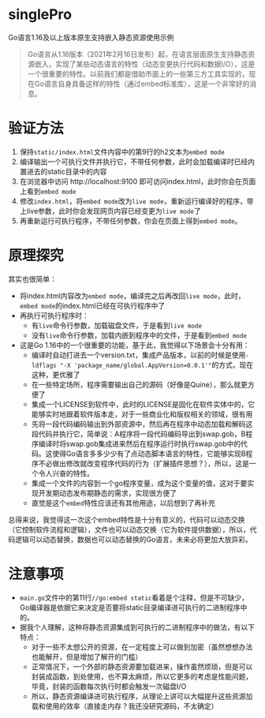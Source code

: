 # singlePro
Go语言1.16及以上版本原生支持嵌入静态资源使用示例
> Go语言从1.16版本（2021年2月16日发布）起，在语言层面原生支持静态资源嵌入，实现了某些动态语言的特性（动态变更执行代码和数据I/O），这是一个很重要的特性。以前我们都是借助市面上的一些第三方工具实现的，现在Go语言自身具备这样的特性（通过embed标准库），这是一个非常好的消息。

# 验证方法
1. 保持`static/index.html`文件内容中的第9行的h2文本为`embed mode`
2. 编译输出一个可执行文件并执行它，不带任何参数，此时会加载编译时已经内置进去的static目录中的内容
4. 在浏览器中访问 http://localhost:9100 即可访问index.html，此时你会在页面上看到`embed mode`
5. 修改`index.html`，将`embed mode`改为`live mode`，重新运行编译好的程序，带上live参数，此时你会发现网页内容已经变更为`live mode`了
6. 再重新运行可执行程序，不带任何参数，你会在页面上得到`embed mode`。

# 原理探究
其实也很简单：  
- 将index.html内容改为`embed mode`，编译完之后再改回`live mode`，此时，`embed mode`的index.html已经在可执行程序中了
- 再执行可执行程序时：
  - 有`live`命令行参数，加载磁盘文件，于是看到`live mode`
  - 没有`live`命令行参数，加载内嵌到程序中的文件，于是看到`embed mode`
- 这是Go 1.16中的一个很重要的功能，基于此，我觉得以下场景会十分有用：
  - 编译时自动打进去一个version.txt，集成产品版本，以前的时候是使用`-ldflags "-X 'package_name/global.AppVersion=0.0.1'"`的方式，现在这种，更优雅了
  - 在一些特定场所，程序需要输出自己的源码（好像是Quine），那么就更方便了
  - 集成一个LICENSE到软件中，此时的LICENSE是固化在软件实体中的，它能够实时地跟着软件版本走，对于一些商业化和版权相关的领域，很有用
  - 先将一段代码编码输出到外部资源中，然后再在程序中动态加载和解码这段代码并执行它，简单说：A程序将一段代码编码导出到swap.gob，B程序编译时将swap.gob集成进来然后在程序运行时执行swap.gob中的代码。这使得Go语言多多少少有了点动态脚本语言的特性，它能够实现B程序不必做出修改就改变程序代码的行为（扩展插件思想？），所以，这是一个令人兴奋的特性。
  - 集成一个文件的内容到一个go程序变量，成为这个变量的值，这对于要实现开发期动态发布期静态的需求，实现很方便了
  - 直觉是这个`embed`特性应该还有其他用途，以后想到了再补充
  
总得来说，我觉得这一次这个embed特性是十分有意义的，代码可以动态交换（它控制软件流程和逻辑），文件也可以动态交换（它为软件提供数据），所以，代码逻辑可以动态替换，数据也可以动态替换的Go语言，未来必将更加大放异彩。

# 注意事项
- `main.go`文件中的第11行`//go:embed static`看着是个注释，但是不可缺少，Go编译器是依据它来决定是否要将static目录编译进可执行的二进制程序中的。
- 据我个人理解，这种将静态资源集成到可执行的二进制程序中的做法，有以下特点：
  - 对于一些不太想公开的资源，在一定程度上可以做到加密（虽然想想办法也能解开，但是增加了解开的门槛）
  - 正常情况下，一个外部的静态资源要加载进来，操作虽然烦琐，但是可以封装成函数，到处使用，也不算太麻烦，所以它更多的考虑是性能问题，毕竟，封装的函数每次执行时都会触发一次磁盘I/O
  - 所以，静态资源编译进可执行程序，从理论上讲可以大幅提升这些资源加载和使用的效率（直接走内存？我还没研究源码，不太确定） 
